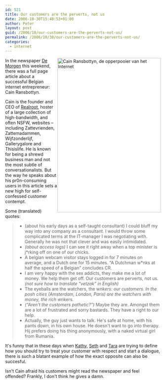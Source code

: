 ```yaml
---
id: 521
title: Our customers are the perverts, not us
date: 2006-10-30T15:48:53+01:00
author: Peter
layout: post
guid: /2006/10/our-customers-are-the-perverts-not-us/
permalink: /2006/10/30/our-customers-are-the-perverts-not-us/
categories:
  - internet
---
```

[<img  src="http://static.flickr.com/111/283559229_f8082da9f9.jpg" style="float: right" width="335" height="500" alt="Cain Ransbottyn, de opperpooier van het Internet" />](http://www.flickr.com/photos/pforret/283559229/ "Photo Sharing")In the newspaper [De Morgen](http://www.demorgen.be) this weekend, there was a full page article about a successful Belgian internet entrepreneur: Cain Ransbottyn. 

Cain is the founder and CEO of [Realroot](http://www.realroot.be), hoster of a large collection of high-bandwidth, and often NSFW, websites &#8211; including Zattevrienden, Zattemadammen, Wijfzonderlijf, Gallerygalore and Thisislife. He is known for being a shrewd business man and not the most subtle of conversationalists. But the way he speaks about his pr0n-consuming users in this article sets a new high for self-confessed customer contempt.  
<!--more-->

  
Some (translated) quotes:

>   * (about his early days as a self-taught consultant) I could bluff my way into any company as a consultant. I would throw some complicated terms at the IT-manager I was negotiating with. Generally he was not that clever and was easily intimidated.
>   * _(about access logs)_ I can see it right away when a top minister is j*rking off on one of our chicks.
>   * A belgian webcam visitor stays logged in for 7 minutes on average, and a Dutch one for 15 minutes. &#8220;A Dutchman w*nks at half the speed of a Belgian&#8221; concludes CR.
>   * I am very happy with the sex addicts, they make me a lot of money. We help them get off. Our customers are perverts, not us. _(not sure how to translate &#8220;vetzak&#8221; in English)_
>   * The eyeballs are the watchers, the w*nkers: our customers. In the posh cities _(Amsterdam, London, Paris)_ are the watchers with money, the rich w*nkers.
>   * _(&#8220;Aren't the customers pathetic?&#8221;)_ Maybe they are. Amongst them are a lot of frustrated and sorry bastards. They have a right to our help.
>   * Actually, the guy just wants to talk. He's safe at home, with his pants down, in his own house. He doesn't want to go into therapy. Hij prefers doing his thing anonymously, with a naked virtual girl from Rumania.

It's funny that in these days when [Kathy](http://headrush.typepad.com/creating_passionate_users/), [Seth](http://sethgodin.typepad.com/) and [Tara](http://www.horsepigcow.com) are trying to define how you should try to treat your customer with respect and start a dialogue, there is such a blatant example of how the exact opposite can also be succesful. 

Isn't Cain afraid his customers might read the newspaper and feel offended? Frankly, I don't think he gives a damn.